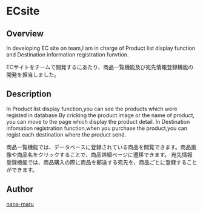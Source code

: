 ECsite
====

## Overview
In developing EC site on team,I am in charge of Product list display function and Destination information registration funvtion.

ECサイトをチームで開発するにあたり、商品一覧機能及び宛先情報登録機能の開発を担当しました。

## Description
In Product list display function,you can see the products which were registed in database.By cricking the product image or the name of product, you can move to the page which display the product detail. 
In Destination infomation registration function,when you purchase the product,you can regist each destination where the product send.

商品一覧機能では、データベースに登録されている商品を閲覧できます。商品画像や商品名をクリックすることで、商品詳細ページに遷移できます。
宛先情報登録機能では、商品購入の際に商品を郵送する宛先を、商品ごとに登録することができます。

## Author

[nana-maru](https://github.com/nana-maru)
